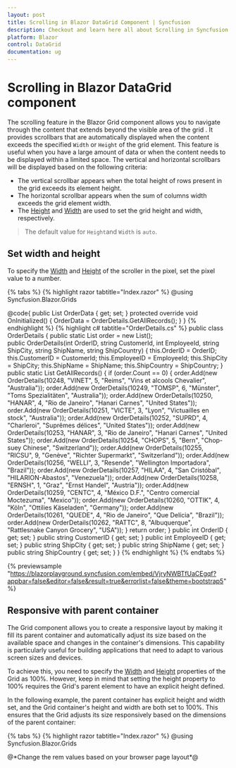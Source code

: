 ```yaml
---
layout: post
title: Scrolling in Blazor DataGrid Component | Syncfusion
description: Checkout and learn here all about Scrolling in Syncfusion Blazor DataGrid component and much more details.
platform: Blazor
control: DataGrid
documentation: ug
---
```


# Scrolling in Blazor DataGrid component

The scrolling feature in the Blazor Grid component allows you to navigate through the content that extends beyond the visible area of the grid . It provides scrollbars that are automatically displayed when the content exceeds the specified `Width` or `Height` of the grid element. This feature is useful when you have a large amount of data or when the content needs to be displayed within a limited space. The vertical and horizontal scrollbars will be displayed based on the following criteria:

* The vertical scrollbar appears when the total height of rows present in the grid exceeds its element height.
* The horizontal scrollbar appears when the sum of columns width exceeds the grid element width.
* The [Height](https://help.syncfusion.com/cr/blazor/Syncfusion.Blazor.Grids.SfGrid-1.html#Syncfusion_Blazor_Grids_SfGrid_1_Height) and [Width](https://help.syncfusion.com/cr/blazor/Syncfusion.Blazor.Grids.SfGrid-1.html#Syncfusion_Blazor_Grids_SfGrid_1_Width) are used to set the grid height and width, respectively.

> The default value for `Height`and `Width` is `auto`.

## Set width and height

To specify the [Width](https://help.syncfusion.com/cr/blazor/Syncfusion.Blazor.Grids.SfGrid-1.html#Syncfusion_Blazor_Grids_SfGrid_1_Width) and [Height](https://help.syncfusion.com/cr/blazor/Syncfusion.Blazor.Grids.SfGrid-1.html#Syncfusion_Blazor_Grids_SfGrid_1_Height) of the scroller in the pixel, set the pixel value to a number.

{% tabs %}
{% highlight razor tabtitle="Index.razor" %}
@using Syncfusion.Blazor.Grids

<SfGrid DataSource="@OrderData" Height="315" Width="400">
    <GridColumns>
        <GridColumn Field=@nameof(OrderDetails.OrderID) HeaderText="Order ID" TextAlign="Syncfusion.Blazor.Grids.TextAlign.Right" Width="120"></GridColumn>
        <GridColumn Field=@nameof(OrderDetails.CustomerID) HeaderText="Customer ID" Width="150"></GridColumn>
        <GridColumn Field=@nameof(OrderDetails.EmployeeID) HeaderText="Employee ID" TextAlign="Syncfusion.Blazor.Grids.TextAlign.Right" Width="130"></GridColumn>
        <GridColumn Field=@nameof(OrderDetails.ShipCity) HeaderText="Ship City" Width="120"></GridColumn>
        <GridColumn Field=@nameof(OrderDetails.ShipCountry) HeaderText="Ship Country" Width="150"></GridColumn>
        <GridColumn Field=@nameof(OrderDetails.ShipName) HeaderText="Ship Name" Width="150"></GridColumn>
    </GridColumns>
</SfGrid>

@code{
    public List<OrderDetails> OrderData { get; set; }
    protected override void OnInitialized()
    {
        OrderData = OrderDetails.GetAllRecords();
    }
}
{% endhighlight %}
{% highlight c# tabtitle="OrderDetails.cs" %}
public class OrderDetails
{
    public static List<OrderDetails> order = new List<OrderDetails>();    
    public OrderDetails(int OrderID, string CustomerId, int EmployeeId, string ShipCity, string ShipName, string ShipCountry)
    {
        this.OrderID = OrderID;
        this.CustomerID = CustomerId;
        this.EmployeeID = EmployeeId;
        this.ShipCity = ShipCity;
        this.ShipName = ShipName;
        this.ShipCountry = ShipCountry;
    }
    public static List<OrderDetails> GetAllRecords()
    {
        if (order.Count == 0)
        {
            order.Add(new OrderDetails(10248, "VINET", 5, "Reims", "Vins et alcools Chevalier", "Australia"));
            order.Add(new OrderDetails(10249, "TOMSP", 6, "Münster", "Toms Spezialitäten", "Australia"));
            order.Add(new OrderDetails(10250, "HANAR", 4, "Rio de Janeiro", "Hanari Carnes", "United States"));
            order.Add(new OrderDetails(10251, "VICTE", 3, "Lyon", "Victuailles en stock", "Australia"));
            order.Add(new OrderDetails(10252, "SUPRD", 4, "Charleroi", "Suprêmes délices", "United States"));
            order.Add(new OrderDetails(10253, "HANAR", 3, "Rio de Janeiro", "Hanari Carnes", "United States"));
            order.Add(new OrderDetails(10254, "CHOPS", 5, "Bern", "Chop-suey Chinese", "Switzerland"));
            order.Add(new OrderDetails(10255, "RICSU", 9, "Genève", "Richter Supermarkt", "Switzerland"));
            order.Add(new OrderDetails(10256, "WELLI", 3, "Resende", "Wellington Importadora", "Brazil"));
            order.Add(new OrderDetails(10257, "HILAA", 4, "San Cristóbal", "HILARION-Abastos", "Venezuela"));
            order.Add(new OrderDetails(10258, "ERNSH", 1, "Graz", "Ernst Handel", "Austria"));
            order.Add(new OrderDetails(10259, "CENTC", 4, "México D.F.", "Centro comercial Moctezuma", "Mexico"));
            order.Add(new OrderDetails(10260, "OTTIK", 4, "Köln", "Ottilies Käseladen", "Germany"));
            order.Add(new OrderDetails(10261, "QUEDE", 4, "Rio de Janeiro", "Que Delícia", "Brazil"));
            order.Add(new OrderDetails(10262, "RATTC", 8, "Albuquerque", "Rattlesnake Canyon Grocery", "USA"));
        }
        return order;
    }
    public int OrderID { get; set; }
    public string CustomerID { get; set; }
    public int EmployeeID { get; set; }
    public string ShipCity { get; set; }
    public string ShipName { get; set; }
    public string ShipCountry { get; set; }
}
{% endhighlight %}
{% endtabs %}

{% previewsample "https://blazorplayground.syncfusion.com/embed/VjryNWBTfUaCEgqf?appbar=false&editor=false&result=true&errorlist=false&theme=bootstrap5" %}

## Responsive with parent container

The Grid component allows you to create a responsive layout by making it fill its parent container and automatically adjust its size based on the available space and changes in the container's dimensions. This capability is particularly useful for building applications that need to adapt to various screen sizes and devices.

To achieve this, you need to specify the [Width](https://help.syncfusion.com/cr/blazor/Syncfusion.Blazor.Grids.SfGrid-1.html#Syncfusion_Blazor_Grids_SfGrid_1_Width) and [Height](https://help.syncfusion.com/cr/blazor/Syncfusion.Blazor.Grids.SfGrid-1.html#Syncfusion_Blazor_Grids_SfGrid_1_Height) properties of the Grid as 100%. However, keep in mind that setting the height property to 100% requires the Grid's parent element to have an explicit height defined.

In the following example, the parent container has explicit height and width set, and the Grid container's height and width are both set to 100%. This ensures that the Grid adjusts its size responsively based on the dimensions of the parent container:

{% tabs %}
{% highlight razor tabtitle="Index.razor" %}
@using Syncfusion.Blazor.Grids

<div style="width:calc(100vw - 20rem); height:calc(100vh - 7rem);"> @*Change the rem values based on your browser page layout*@
    <SfGrid DataSource="@LazyLoadData" Height="100%" Width="100%">
        <GridColumns>
            <GridColumn Field=@nameof(LazyLoadDetails.OrderID) HeaderText="Order ID" TextAlign="Syncfusion.Blazor.Grids.TextAlign.Right" Width="120"></GridColumn>
            <GridColumn Field=@nameof(LazyLoadDetails.CustomerID) HeaderText="Customer ID" Width="150"></GridColumn>
            <GridColumn Field=@nameof(LazyLoadDetails.Freight) HeaderText="Freight" TextAlign="Syncfusion.Blazor.Grids.TextAlign.Right" Width="100"></GridColumn>
            <GridColumn Field=@nameof(LazyLoadDetails.ShipAddress) HeaderText="Ship Address" Width="120"></GridColumn>
        </GridColumns>
    </SfGrid>
</div>

@code{
    public List<LazyLoadDetails> LazyLoadData { get; set; }
    protected override void OnInitialized()
    {
        LazyLoadData = LazyLoadDetails.CreateLazyLoadData();
    }
}
{% endhighlight %}
{% highlight c# tabtitle="LazyLoadDetails.cs" %}
public class LazyLoadDetails
{
    public static List<LazyLoadDetails> CreateLazyLoadData()
    {
        var lazyLoadData = new List<LazyLoadDetails>();
        var customerIds = new[] { "VINET", "TOMSP", "HANAR", "VICTE", "SUPRD", "HANAR", "CHOPS", "RICSU", "WELLI", "HILAA", "ERNSH", "CENTC", "OTTIK", "QUEDE", "RATTC", "FOLKO", "BLONP", "WARTH" };
        var shipAddresses = new[] { "507 - 20th Ave. E.\nApt. 2A", "908 W. Capital Way", "722 Moss Bay Blvd.", "4110 Old Redmond Rd.", "14 Garrett Hill" };
        var freights = new[] { 10, 24, 12, 48, 36, 102, 18 };
        int orderId = 10248;
        var random = new Random();
        for (int i = 0; i < 50; i++)
        {
            lazyLoadData.Add(new LazyLoadDetails
            {
                OrderID = orderId + i,
                CustomerID = customerIds[random.Next(customerIds.Length)],
                ShipAddress = shipAddresses[random.Next(shipAddresses.Length)],
                Freight = freights[random.Next(freights.Length)]
            });
        }
        return lazyLoadData;
    }
    public int OrderID { get; set; }
    public string CustomerID { get; set; }
    public string ShipAddress { get; set; }
    public double Freight { get; set; }
}
{% endhighlight %}
{% endtabs %}

{% previewsample "https://blazorplayground.syncfusion.com/embed/BNLIjMBcAgEnKHGz?appbar=false&editor=false&result=true&errorlist=false&theme=bootstrap5" %}

## Sticky header

The Blazor Grid component provides a feature that allows you to make column headers remain fixed while scrolling, ensuring they stay visible at all times. To achieve this, you can utilize the [EnableStickyHeader](https://help.syncfusion.com/cr/blazor/Syncfusion.Blazor.Grids.SfGrid-1.html#Syncfusion_Blazor_Grids_SfGrid_1_EnableStickyHeader) property by setting it to **true**.

In the below demo, the Grid headers will be sticky while scrolling the Grid's parent div element.

{% tabs %}
{% highlight razor tabtitle="Index.razor" %}
@using Syncfusion.Blazor.Grids
@using Syncfusion.Blazor.Buttons

<div>
    <label> Enable or Disable Sticky Header</label>
    <SfSwitch ValueChange="Change" TChecked="bool" style="margin-top:5px"></SfSwitch>
</div>
<div style="height:350px; margin-top:5px"> 
    <SfGrid @ref="Grid" DataSource="@LazyLoadData" EnableStickyHeader="@IsStickyHeader">
        <GridColumns>
            <GridColumn Field=@nameof(LazyLoadDetails.OrderID) HeaderText="Order ID" TextAlign="TextAlign.Right" Width="120"></GridColumn>
            <GridColumn Field=@nameof(LazyLoadDetails.CustomerID) HeaderText="Customer ID" Width="150"></GridColumn>
            <GridColumn Field=@nameof(LazyLoadDetails.Freight) HeaderText="Freight" TextAlign="TextAlign.Right" Width="100"></GridColumn>
            <GridColumn Field=@nameof(LazyLoadDetails.ShipAddress) HeaderText="Ship Address" Width="120"></GridColumn>
        </GridColumns>
    </SfGrid>
</div>

@code{
    private SfGrid<LazyLoadDetails> Grid;
    public List<LazyLoadDetails> LazyLoadData { get; set; }
    protected override void OnInitialized()
    {
        LazyLoadData = LazyLoadDetails.CreateLazyLoadData();
    }
    public bool IsStickyHeader;
    private void Change(Syncfusion.Blazor.Buttons.ChangeEventArgs<bool> args)
    {
        IsStickyHeader = args.Checked;
        Grid.Refresh();
    }
}
{% endhighlight %}
{% highlight c# tabtitle="LazyLoadDetails.cs" %}
public class LazyLoadDetails
{
    public static List<LazyLoadDetails> CreateLazyLoadData()
    {
        var lazyLoadData = new List<LazyLoadDetails>();
        var customerIds = new[] { "VINET", "TOMSP", "HANAR", "VICTE", "SUPRD", "HANAR", "CHOPS", "RICSU", "WELLI", "HILAA", "ERNSH", "CENTC", "OTTIK", "QUEDE", "RATTC", "FOLKO", "BLONP", "WARTH" };
        var shipAddresses = new[] { "507 - 20th Ave. E.\nApt. 2A", "908 W. Capital Way", "722 Moss Bay Blvd.", "4110 Old Redmond Rd.", "14 Garrett Hill" };
        var freights = new[] { 10, 24, 12, 48, 36, 102, 18 };
        int orderId = 10248;
        var random = new Random();
        for (int i = 0; i < 50; i++)
        {
            lazyLoadData.Add(new LazyLoadDetails
            {
                OrderID = orderId + i,
                CustomerID = customerIds[random.Next(customerIds.Length)],
                ShipAddress = shipAddresses[random.Next(shipAddresses.Length)],
                Freight = freights[random.Next(freights.Length)]
            });
        }
        return lazyLoadData;
    }
    public int OrderID { get; set; }
    public string CustomerID { get; set; }
    public string ShipAddress { get; set; }
    public double Freight { get; set; }
}
{% endhighlight %}
{% endtabs %}

{% previewsample "https://blazorplayground.syncfusion.com/embed/hjBytWVcUTZgQUiC?appbar=false&editor=false&result=true&errorlist=false&theme=bootstrap5" %}

## Scroll to selected row

The Blazor Grid component allows you to scroll the grid content to the position of the selected row, ensuring that the selected row is automatically brought into view. This feature is particularly useful when dealing with a large dataset and wanting to maintain focus on the selected row. To achieve this, you can utilize the [RowSelected](https://help.syncfusion.com/cr/blazor/Syncfusion.Blazor.Grids.GridEvents-1.html#Syncfusion_Blazor_Grids_GridEvents_1_RowSelected) event provided by the Grid.

The following example that demonstrates how to use the `RowSelected` event to scroll to the selected row:

{% tabs %}
{% highlight razor tabtitle="Index.razor" %}
@using Syncfusion.Blazor.Grids
@using Syncfusion.Blazor.DropDowns

<div>
    <label style="padding: 30px 2px 0 0">Select row index:</label>
    <SfDropDownList TValue="string" TItem="Rows" Placeholder="Select count" Width="220px" DataSource="DropDownData" @bind-Value="SelectedValue">
        <DropDownListFieldSettings Text="Text" Value="Value"></DropDownListFieldSettings>
        <DropDownListEvents ValueChange="ValueChanged" TValue="string" TItem="Rows"></DropDownListEvents>
    </SfDropDownList>
</div>
<div style="height:350px; margin-top:5px">
    <SfGrid @ref="Grid" DataSource="@LazyLoadData" Height="315" Width="100%">
        <GridEvents RowSelected="RowselectedHandler" TValue="LazyLoadDetails"></GridEvents>>
        <GridColumns>
            <GridColumn Field=@nameof(LazyLoadDetails.OrderID) HeaderText="Order ID" TextAlign="TextAlign.Right" Width="120"></GridColumn>
            <GridColumn Field=@nameof(LazyLoadDetails.CustomerID) HeaderText="Customer ID" Width="150"></GridColumn>
            <GridColumn Field=@nameof(LazyLoadDetails.Freight) HeaderText="Freight" TextAlign="TextAlign.Right" Width="100"></GridColumn>
            <GridColumn Field=@nameof(LazyLoadDetails.ShipAddress) HeaderText="Ship Address" Width="120"></GridColumn>
        </GridColumns>
    </SfGrid>
</div>

@code{
    private SfGrid<LazyLoadDetails> Grid;
    public List<LazyLoadDetails> LazyLoadData { get; set; }
    protected override void OnInitialized()
    {
        LazyLoadData = LazyLoadDetails.CreateLazyLoadData();
    }
    public string SelectedValue { get; set; }
    public class Rows
    {
        public string Text { get; set; }
        public string Value { get; set; }
    }
    private List<Rows> DropDownData = new List<Rows>
    {
        new Rows() { Text = "Select count" },
        new Rows() { Text = "10", Value = "10" },
        new Rows() { Text = "20", Value = "20" },
        new Rows() { Text = "30", Value = "30" },
        new Rows() { Text = "80", Value = "80" },
        new Rows() { Text = "100", Value = "100" },
        new Rows() { Text = "200", Value = "200" },
        new Rows() { Text = "232", Value = "232" },
        new Rows() { Text = "300", Value = "300" },
        new Rows() { Text = "500", Value = "500" },
        new Rows() { Text = "800", Value = "800" },
        new Rows() { Text = "820", Value = "820" },
        new Rows() { Text = "920", Value = "920" },
        new Rows() { Text = "2020", Value = "2020" },
        new Rows() { Text = "3000", Value = "3000" },
        new Rows() { Text = "4000", Value = "4000" },
        new Rows() { Text = "4999", Value = "4999" }
    };
    public async Task ValueChanged(ChangeEventArgs<string, Rows> Args)
    {
        if (int.TryParse(SelectedValue, out int rowIndex))
        {
            await Grid.SelectRowAsync(rowIndex);
            await Grid.ScrollIntoViewAsync(rowIndex);
        }
    }
    public void RowselectedHandler(RowSelectEventArgs<LazyLoadDetails> args)
    {
        Grid.PreventRender(false);
    }
}
{% endhighlight %}
{% highlight c# tabtitle="LazyLoadDetails.cs" %}
public class LazyLoadDetails
{
    public static List<LazyLoadDetails> CreateLazyLoadData()
    {
        var lazyLoadData = new List<LazyLoadDetails>();
        var customerIds = new[] { "VINET", "TOMSP", "HANAR", "VICTE", "SUPRD", "HANAR", "CHOPS", "RICSU", "WELLI", "HILAA", "ERNSH", "CENTC", "OTTIK", "QUEDE", "RATTC", "FOLKO", "BLONP", "WARTH" };
        var shipAddresses = new[] { "507 - 20th Ave. E.\nApt. 2A", "908 W. Capital Way", "722 Moss Bay Blvd.", "4110 Old Redmond Rd.", "14 Garrett Hill" };
        var freights = new[] { 10, 24, 12, 48, 36, 102, 18 };
        int orderId = 10248;
        var random = new Random();
        for (int i = 0; i < 5000; i++)
        {
            lazyLoadData.Add(new LazyLoadDetails
            {
                OrderID = orderId + i,
                CustomerID = customerIds[random.Next(customerIds.Length)],
                ShipAddress = shipAddresses[random.Next(shipAddresses.Length)],
                Freight = freights[random.Next(freights.Length)]
            });
        }
        return lazyLoadData;
    }
    public int OrderID { get; set; }
    public string CustomerID { get; set; }
    public string ShipAddress { get; set; }
    public double Freight { get; set; }
}
{% endhighlight %}
{% endtabs %}

{% previewsample "https://blazorplayground.syncfusion.com/embed/BjVoZiLPivFixBPP?appbar=false&editor=false&result=true&errorlist=false&theme=bootstrap5" %}

## Customize grid scroll bar

The Grid component uses the native browser scroll bar to scroll through the content when the content is larger than the Grid. Refer to [this](https://css-tricks.com/almanac/properties/s/scrollbar/) to customize the appearance of the scroll bar.

By referring to the above link, we have customized the appearance of the scroll bar in the following sample.

> You can find the fully working sample [here](https://github.com/SyncfusionExamples/blazor-datagrid-customize-default-scrollbar).

```csharp
@using Syncfusion.Blazor.Grids

<SfGrid DataSource="@Orders" Height="315" Width="400">
    <GridColumns>
        <GridColumn Field=@nameof(Order.OrderID) HeaderText="Order ID" TextAlign="TextAlign.Right" Width="120"></GridColumn>
        <GridColumn Field=@nameof(Order.CustomerID) HeaderText="Customer Name" Width="150"></GridColumn>
        <GridColumn Field=@nameof(Order.OrderDate) HeaderText=" Order Date" Format="d" Type="ColumnType.Date" TextAlign="TextAlign.Right" Width="130"></GridColumn>
        <GridColumn Field=@nameof(Order.Freight) HeaderText="Freight" Format="C2" TextAlign="TextAlign.Right" Width="120"></GridColumn>
        <GridColumn Field=@nameof(Order.ShipCountry) HeaderText="Ship Country" Width="150"></GridColumn>
    </GridColumns>
</SfGrid>

@code{
    public List<Order> Orders { get; set; }
    protected override void OnInitialized()
    {
        Orders = Enumerable.Range(1, 75).Select(x => new Order()
        {
            OrderID = 1000 + x,
            CustomerID = (new string[] { "ALFKI", "ANANTR", "ANTON", "BLONP", "BOLID" })[new Random().Next(5)],
            Freight = 2.1 * x,
            OrderDate = DateTime.Now.AddDays(-x),
            ShipCountry = (new string[] { "USA", "UK", "JAPAN" })[new Random().Next(3)]
        }).ToList();
    }
    public class Order {
        public int? OrderID { get; set; }
        public string CustomerID { get; set; }
        public DateTime? OrderDate { get; set; }
        public double? Freight { get; set; }
        public string ShipCountry { get; set; }
    }
}
<style>
    ::-webkit-scrollbar-thumb {
        background-color: #888;
        border-radius: 10px
    }
    ::-webkit-scrollbar {
        background-color: white;
    }
    ::-webkit-scrollbar-button {
        background-color: #bbbbbb;
    }
</style>
```

![Customizing the scroll bar in Blazor DataGrid.](./images/blazor-datagrid-scrollbar-customization.png)